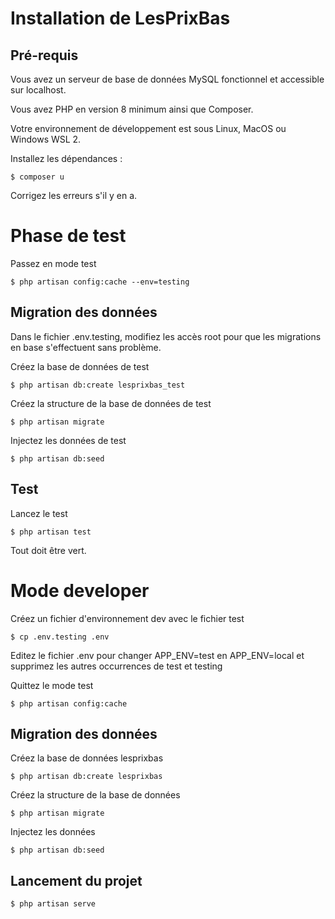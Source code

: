 
# Installation de LesPrixBas



## Pré-requis


Vous avez un serveur de base de données MySQL fonctionnel et accessible sur localhost.

Vous avez PHP en version 8 minimum ainsi que Composer.

Votre environnement de développement est sous Linux, MacOS ou Windows WSL 2.

Installez les dépendances :

    $ composer u

Corrigez les erreurs s'il y en a.


# Phase de test


Passez en mode test

    $ php artisan config:cache --env=testing

## Migration des données


Dans le fichier .env.testing, modifiez les accès root pour que les migrations en base s'effectuent sans problème.

Créez la base de données de test

    $ php artisan db:create lesprixbas_test

Créez la structure de la base de données de test

    $ php artisan migrate

Injectez les données de test

    $ php artisan db:seed

## Test


Lancez le test

    $ php artisan test

Tout doit être vert.


# Mode developer


Créez un fichier d'environnement dev avec le fichier test

    $ cp .env.testing .env

Editez le fichier .env pour changer APP_ENV=test en APP_ENV=local et supprimez les autres occurrences de test et testing

Quittez le mode test

    $ php artisan config:cache


## Migration des données


Créez la base de données lesprixbas

    $ php artisan db:create lesprixbas

Créez la structure de la base de données

    $ php artisan migrate

Injectez les données

    $ php artisan db:seed


## Lancement du projet


    $ php artisan serve


